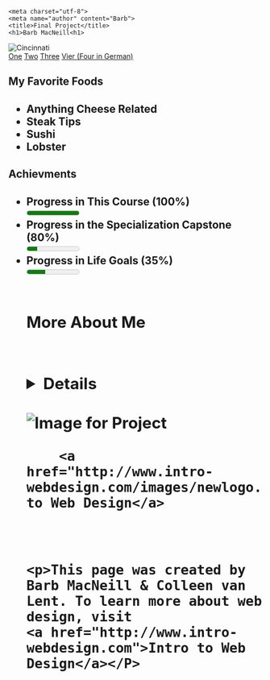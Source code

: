 <html lang= "en">
	
	<meta charset="utf-8">
	<meta name="author" content="Barb">
	<title>Final Project</title>
	<h1>Barb MacNeill<h1>
<img src= "https://travel.home.sndimg.com/content/dam/images/travel/stock/2018/5/16/iStock_Cincinnati-Skyline_641449108_xl.jpg.rend.hgtvcom.616.411.suffix/1526499909887.jpeg" alt= Cincinnati>
	
<br>
     <a href="link1.html">One</a> <a href="link2.html">Two</a> <a href="link3.html">Three</a> <a href="Vier.html">Vier (Four in German)</a>
<br>
<body>
	<h2>My Favorite Foods<h2>
		<ul>
			<li>Anything Cheese Related</li>
			<li>Steak Tips</li>
			<li>Sushi</li>
			<li>Lobster</li>
		</ul>
	<h2> Achievments <h2>
		<ul>
		    	<li> Progress in This Course (100%)</li><meter min="0" max="100" value="100">100%</meter><br> 
		   	<li>Progress in the Specialization Capstone (80%)</li><meter min="0" max="100" value="20">20%</meter><br> 
			<li>Progress in Life Goals (35%)</li><meter min="0" max="100" value="35">35%</meter><br> 
<br>
	<h2>More About Me<h2>
<br>
		<details>I grew up in Sudbury, MA and now live in Manchester, NH with my dog, Tommy</details>

<br>

<footer>
	<img src ="http://www.intro-webdesign.com/images/newlogo.png"
	alt ="Image for Project">
<br>
	
        <a href="http://www.intro-webdesign.com/images/newlogo.png">Intro to Web Design</a>
<br>
	
	<p>This page was created by Barb MacNeill & Colleen van Lent. To learn more about web design, visit
	<a href="http://www.intro-webdesign.com">Intro to Web Design</a></P>

